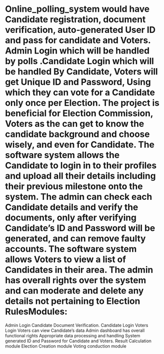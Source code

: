 # Online_polling_system would have Candidate registration, document verification, auto-generated User ID and pass for candidate and Voters. Admin Login which will be handled by polls .Candidate Login which will be handled By Candidate, Voters will get Unique ID and Password, Using which they can vote for a Candidate only once per Election. The project is beneficial for Election Commission, Voters as the can get to know the candidate background and choose wisely, and even for Candidate. The software system allows the Candidate to login in to their profiles and upload all their details including their previous milestone onto the system. The admin can check each Candidate details and verify the documents, only after verifying Candidate’s ID and Password will be generated, and can remove faulty accounts. The software system allows Voters to view a list of Candidates in their area. The admin has overall rights over the system and can moderate and delete any details not pertaining to Election RulesModules:

Admin Login
Candidate Document Verification.
Candidate Login
Voters Login
Voters can view Candidate’s data
Admin dashboard has overall functional rights
Appropriate data processing and handling
System generated ID and Password for Candidate and Voters.
Result Calculation module
Election Creation module
Voting conduction module
